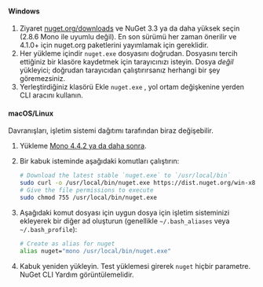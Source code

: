 #### <a name="windows"></a>Windows

1. Ziyaret [nuget.org/downloads](https://nuget.org/downloads) ve NuGet 3.3 ya da daha yüksek seçin (2.8.6 Mono ile uyumlu değil). En son sürümü her zaman önerilir ve 4.1.0+ için nuget.org paketlerini yayımlamak için gereklidir.
1. Her yükleme içindir `nuget.exe` dosyasını doğrudan. Dosyasını tercih ettiğiniz bir klasöre kaydetmek için tarayıcınızı isteyin. Dosya *değil* yükleyici; doğrudan tarayıcıdan çalıştırırsanız herhangi bir şey göremezsiniz.
1. Yerleştirdiğiniz klasörü Ekle `nuget.exe` , yol ortam değişkenine yerden CLI aracını kullanın.

#### <a name="macoslinux"></a>macOS/Linux

Davranışları, işletim sistemi dağıtımı tarafından biraz değişebilir.

1. Yükleme [Mono 4.4.2 ya da daha sonra](http://www.mono-project.com/docs/getting-started/install/).

1. Bir kabuk isteminde aşağıdaki komutları çalıştırın:

    ```bash
    # Download the latest stable `nuget.exe` to `/usr/local/bin`
    sudo curl -o /usr/local/bin/nuget.exe https://dist.nuget.org/win-x86-commandline/latest/nuget.exe
    # Give the file permissions to execute
    sudo chmod 755 /usr/local/bin/nuget.exe
    ```

1. Aşağıdaki komut dosyası için uygun dosya için işletim sisteminizi ekleyerek bir diğer ad oluşturun (genellikle `~/.bash_aliases` veya `~/.bash_profile`):

    ```bash
    # Create as alias for nuget
    alias nuget="mono /usr/local/bin/nuget.exe"
    ```

1. Kabuk yeniden yükleyin.  Test yüklemesi girerek `nuget` hiçbir parametre. NuGet CLI Yardım görüntülemelidir.